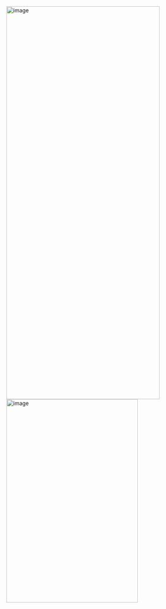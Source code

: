 <img width="400" height="1026" alt="image" src="https://github.com/user-attachments/assets/2e7e66a8-0f38-4887-bec9-678c6bdcd108" />
<img width="343" height="531" alt="image" src="https://github.com/user-attachments/assets/0bf4bcb9-4ac5-42df-a177-fe5752732502" />
